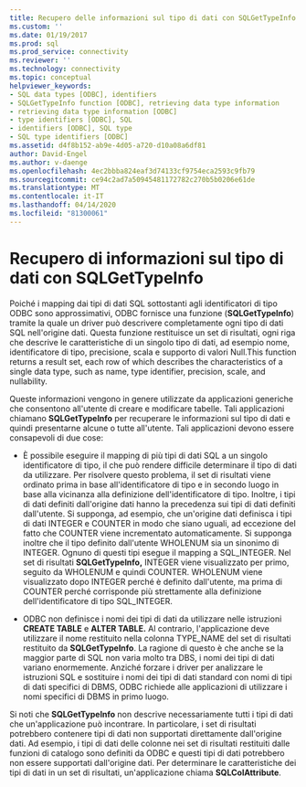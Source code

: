 ```yaml
---
title: Recupero delle informazioni sul tipo di dati con SQLGetTypeInfo . Documenti Microsoft
ms.custom: ''
ms.date: 01/19/2017
ms.prod: sql
ms.prod_service: connectivity
ms.reviewer: ''
ms.technology: connectivity
ms.topic: conceptual
helpviewer_keywords:
- SQL data types [ODBC], identifiers
- SQLGetTypeInfo function [ODBC], retrieving data type information
- retrieving data type information [ODBC]
- type identifiers [ODBC], SQL
- identifiers [ODBC], SQL type
- SQL type identifiers [ODBC]
ms.assetid: d4f8b152-ab9e-4d05-a720-d10a08a6df81
author: David-Engel
ms.author: v-daenge
ms.openlocfilehash: 4ec2bbba824eaf3d74133cf9754eca2593c9fb79
ms.sourcegitcommit: ce94c2ad7a50945481172782c270b5b0206e61de
ms.translationtype: MT
ms.contentlocale: it-IT
ms.lasthandoff: 04/14/2020
ms.locfileid: "81300061"
---
```

# <a name="retrieving-data-type-information-with-sqlgettypeinfo"></a>Recupero di informazioni sul tipo di dati con SQLGetTypeInfo
Poiché i mapping dai tipi di dati SQL sottostanti agli identificatori di tipo ODBC sono approssimativi, ODBC fornisce una funzione (**SQLGetTypeInfo**) tramite la quale un driver può descrivere completamente ogni tipo di dati SQL nell'origine dati. Questa funzione restituisce un set di risultati, ogni riga che descrive le caratteristiche di un singolo tipo di dati, ad esempio nome, identificatore di tipo, precisione, scala e supporto di valori Null.This function returns a result set, each row of which describes the characteristics of a single data type, such as name, type identifier, precision, scale, and nullability.  
  
 Queste informazioni vengono in genere utilizzate da applicazioni generiche che consentono all'utente di creare e modificare tabelle. Tali applicazioni chiamano **SQLGetTypeInfo** per recuperare le informazioni sul tipo di dati e quindi presentarne alcune o tutte all'utente. Tali applicazioni devono essere consapevoli di due cose:  
  
-   È possibile eseguire il mapping di più tipi di dati SQL a un singolo identificatore di tipo, il che può rendere difficile determinare il tipo di dati da utilizzare. Per risolvere questo problema, il set di risultati viene ordinato prima in base all'identificatore di tipo e in secondo luogo in base alla vicinanza alla definizione dell'identificatore di tipo. Inoltre, i tipi di dati definiti dall'origine dati hanno la precedenza sui tipi di dati definiti dall'utente. Si supponga, ad esempio, che un'origine dati definisca i tipi di dati INTEGER e COUNTER in modo che siano uguali, ad eccezione del fatto che COUNTER viene incrementato automaticamente. Si supponga inoltre che il tipo definito dall'utente WHOLENUM sia un sinonimo di INTEGER. Ognuno di questi tipi esegue il mapping a SQL_INTEGER. Nel set di risultati **SQLGetTypeInfo,** INTEGER viene visualizzato per primo, seguito da WHOLENUM e quindi COUNTER. WHOLENUM viene visualizzato dopo INTEGER perché è definito dall'utente, ma prima di COUNTER perché corrisponde più strettamente alla definizione dell'identificatore di tipo SQL_INTEGER.  
  
-   ODBC non definisce i nomi dei tipi di dati da utilizzare nelle istruzioni **CREATE TABLE** e **ALTER TABLE.** Al contrario, l'applicazione deve utilizzare il nome restituito nella colonna TYPE_NAME del set di risultati restituito da **SQLGetTypeInfo**. La ragione di questo è che anche se la maggior parte di SQL non varia molto tra DBS, i nomi dei tipi di dati variano enormemente. Anziché forzare i driver per analizzare le istruzioni SQL e sostituire i nomi dei tipi di dati standard con nomi di tipi di dati specifici di DBMS, ODBC richiede alle applicazioni di utilizzare i nomi specifici di DBMS in primo luogo.  
  
 Si noti che **SQLGetTypeInfo** non descrive necessariamente tutti i tipi di dati che un'applicazione può incontrare. In particolare, i set di risultati potrebbero contenere tipi di dati non supportati direttamente dall'origine dati. Ad esempio, i tipi di dati delle colonne nei set di risultati restituiti dalle funzioni di catalogo sono definiti da ODBC e questi tipi di dati potrebbero non essere supportati dall'origine dati. Per determinare le caratteristiche dei tipi di dati in un set di risultati, un'applicazione chiama **SQLColAttribute**.

